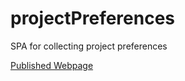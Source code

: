 # projectPreferences
SPA for collecting project preferences

[Published Webpage](https://metrocs.github.io/projectPreferences/)
